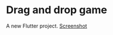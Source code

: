 # Drag and drop game

A new Flutter project.
[Screenshot](https://drive.google.com/file/d/1m5l3A8AetKEpjNjbYnreTunWbMGwYxDM/view?usp=sharing)
